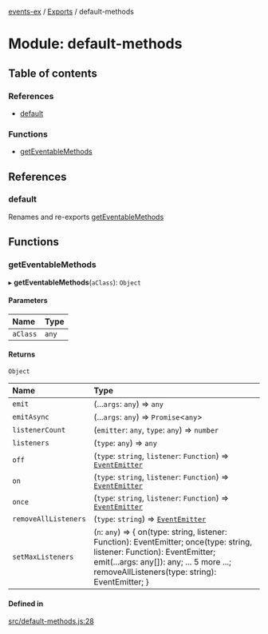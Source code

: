[events-ex](../README.md) / [Exports](../modules.md) / default-methods

# Module: default-methods

## Table of contents

### References

- [default](default_methods.md#default)

### Functions

- [getEventableMethods](default_methods.md#geteventablemethods)

## References

### default

Renames and re-exports [getEventableMethods](default_methods.md#geteventablemethods)

## Functions

### getEventableMethods

▸ **getEventableMethods**(`aClass`): `Object`

#### Parameters

| Name | Type |
| :------ | :------ |
| `aClass` | `any` |

#### Returns

`Object`

| Name | Type |
| :------ | :------ |
| `emit` | (...`args`: `any`) => `any` |
| `emitAsync` | (...`args`: `any`) => `Promise`\<`any`\> |
| `listenerCount` | (`emitter`: `any`, `type`: `any`) => `number` |
| `listeners` | (`type`: `any`) => `any` |
| `off` | (`type`: `string`, `listener`: `Function`) => [`EventEmitter`](../classes/event_emitter.EventEmitter.md) |
| `on` | (`type`: `string`, `listener`: `Function`) => [`EventEmitter`](../classes/event_emitter.EventEmitter.md) |
| `once` | (`type`: `string`, `listener`: `Function`) => [`EventEmitter`](../classes/event_emitter.EventEmitter.md) |
| `removeAllListeners` | (`type`: `string`) => [`EventEmitter`](../classes/event_emitter.EventEmitter.md) |
| `setMaxListeners` | (`n`: `any`) => \{ on(type: string, listener: Function): EventEmitter; once(type: string, listener: Function): EventEmitter; emit(...args: any[]): any; ... 5 more ...; removeAllListeners(type: string): EventEmitter; } |

#### Defined in

[src/default-methods.js:28](https://github.com/snowyu/events-ex.js/blob/ca80c32/src/default-methods.js#L28)
